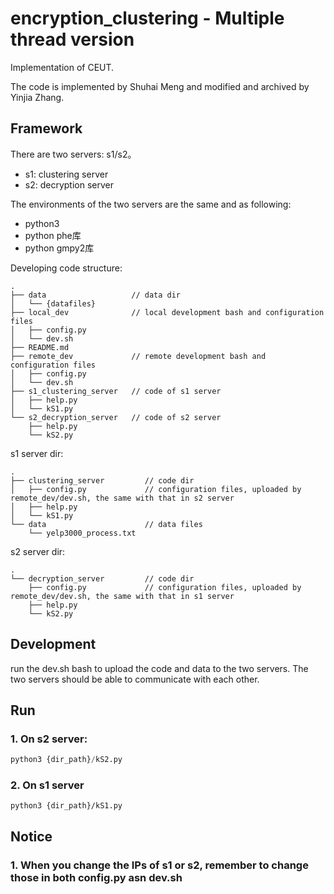 # encryption_clustering - Multiple thread version
Implementation of CEUT.

The code is implemented by Shuhai Meng and modified and archived by Yinjia Zhang.

## Framework

There are two servers: s1/s2。

- s1: clustering server
- s2: decryption server

The environments of the two servers are the same and as following:

- python3
- python phe库
- python gmpy2库

Developing code structure:
```
.
├── data                   // data dir
│   └── {datafiles}
├── local_dev              // local development bash and configuration files
│   ├── config.py
│   └── dev.sh
├── README.md
├── remote_dev             // remote development bash and configuration files
│   ├── config.py
│   └── dev.sh
├── s1_clustering_server   // code of s1 server
│   ├── help.py
│   └── kS1.py
└── s2_decryption_server   // code of s2 server
    ├── help.py
    └── kS2.py

```

s1 server dir:
```
.
├── clustering_server         // code dir
│   ├── config.py             // configuration files, uploaded by remote_dev/dev.sh, the same with that in s2 server
│   ├── help.py
│   └── kS1.py
└── data                      // data files
    └── yelp3000_process.txt

```

s2 server  dir:
```
.
└── decryption_server         // code dir
    ├── config.py             // configuration files, uploaded by remote_dev/dev.sh, the same with that in s1 server
    ├── help.py
    └── kS2.py
```


## Development

run the dev.sh bash to upload the code and data to the two servers. The two servers should be able to communicate with
each other.

## Run

### 1. On s2 server:
```python
python3 {dir_path}/kS2.py 
```
### 2. On s1 server
```
python3 {dir_path}/kS1.py
```

## Notice

### 1.  When you change the IPs of s1 or s2, remember to change those in both config.py asn dev.sh


